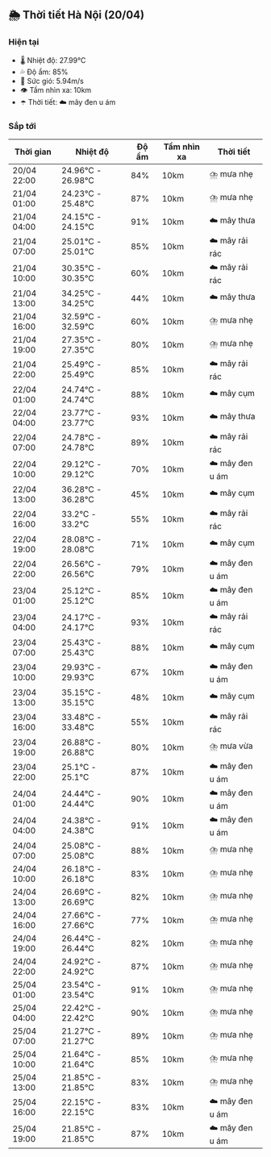 ## 🌦️ Thời tiết Hà Nội (20/04)

### Hiện tại

- 🌡️ Nhiệt độ: 27.99℃
- 💦 Độ ẩm: 85%
- 💨 Sức gió: 5.94m/s
- 👁️ Tầm nhìn xa: 10km
- ☂️ Thời tiết: ☁️ mây đen u ám

### Sắp tới

| Thời gian | Nhiệt độ | Độ ẩm | Tầm nhìn xa | Thời tiết |
| --- | --- | --- | --- | --- |
| 20/04 22:00 | 24.96℃ - 26.98℃ | 84% | 10km | ⛈️ mưa nhẹ |
| 21/04 01:00 | 24.23℃ - 25.48℃ | 87% | 10km | ⛈️ mưa nhẹ |
| 21/04 04:00 | 24.15℃ - 24.15℃ | 91% | 10km | ☁️ mây thưa |
| 21/04 07:00 | 25.01℃ - 25.01℃ | 85% | 10km | ☁️ mây rải rác |
| 21/04 10:00 | 30.35℃ - 30.35℃ | 60% | 10km | ☁️ mây rải rác |
| 21/04 13:00 | 34.25℃ - 34.25℃ | 44% | 10km | ☁️ mây thưa |
| 21/04 16:00 | 32.59℃ - 32.59℃ | 60% | 10km | ⛈️ mưa nhẹ |
| 21/04 19:00 | 27.35℃ - 27.35℃ | 80% | 10km | ⛈️ mưa nhẹ |
| 21/04 22:00 | 25.49℃ - 25.49℃ | 85% | 10km | ☁️ mây rải rác |
| 22/04 01:00 | 24.74℃ - 24.74℃ | 88% | 10km | ☁️ mây cụm |
| 22/04 04:00 | 23.77℃ - 23.77℃ | 93% | 10km | ☁️ mây thưa |
| 22/04 07:00 | 24.78℃ - 24.78℃ | 89% | 10km | ☁️ mây rải rác |
| 22/04 10:00 | 29.12℃ - 29.12℃ | 70% | 10km | ☁️ mây đen u ám |
| 22/04 13:00 | 36.28℃ - 36.28℃ | 45% | 10km | ☁️ mây cụm |
| 22/04 16:00 | 33.2℃ - 33.2℃ | 55% | 10km | ☁️ mây rải rác |
| 22/04 19:00 | 28.08℃ - 28.08℃ | 71% | 10km | ☁️ mây cụm |
| 22/04 22:00 | 26.56℃ - 26.56℃ | 79% | 10km | ☁️ mây đen u ám |
| 23/04 01:00 | 25.12℃ - 25.12℃ | 85% | 10km | ☁️ mây đen u ám |
| 23/04 04:00 | 24.17℃ - 24.17℃ | 93% | 10km | ☁️ mây rải rác |
| 23/04 07:00 | 25.43℃ - 25.43℃ | 88% | 10km | ☁️ mây cụm |
| 23/04 10:00 | 29.93℃ - 29.93℃ | 67% | 10km | ☁️ mây đen u ám |
| 23/04 13:00 | 35.15℃ - 35.15℃ | 48% | 10km | ☁️ mây cụm |
| 23/04 16:00 | 33.48℃ - 33.48℃ | 55% | 10km | ☁️ mây rải rác |
| 23/04 19:00 | 26.88℃ - 26.88℃ | 80% | 10km | ⛈️ mưa vừa |
| 23/04 22:00 | 25.1℃ - 25.1℃ | 87% | 10km | ☁️ mây đen u ám |
| 24/04 01:00 | 24.44℃ - 24.44℃ | 90% | 10km | ☁️ mây đen u ám |
| 24/04 04:00 | 24.38℃ - 24.38℃ | 91% | 10km | ☁️ mây đen u ám |
| 24/04 07:00 | 25.08℃ - 25.08℃ | 88% | 10km | ⛈️ mưa nhẹ |
| 24/04 10:00 | 26.18℃ - 26.18℃ | 83% | 10km | ⛈️ mưa nhẹ |
| 24/04 13:00 | 26.69℃ - 26.69℃ | 82% | 10km | ⛈️ mưa nhẹ |
| 24/04 16:00 | 27.66℃ - 27.66℃ | 77% | 10km | ⛈️ mưa nhẹ |
| 24/04 19:00 | 26.44℃ - 26.44℃ | 82% | 10km | ⛈️ mưa nhẹ |
| 24/04 22:00 | 24.92℃ - 24.92℃ | 87% | 10km | ⛈️ mưa nhẹ |
| 25/04 01:00 | 23.54℃ - 23.54℃ | 91% | 10km | ⛈️ mưa nhẹ |
| 25/04 04:00 | 22.42℃ - 22.42℃ | 90% | 10km | ⛈️ mưa nhẹ |
| 25/04 07:00 | 21.27℃ - 21.27℃ | 89% | 10km | ⛈️ mưa nhẹ |
| 25/04 10:00 | 21.64℃ - 21.64℃ | 85% | 10km | ⛈️ mưa nhẹ |
| 25/04 13:00 | 21.85℃ - 21.85℃ | 83% | 10km | ⛈️ mưa nhẹ |
| 25/04 16:00 | 22.15℃ - 22.15℃ | 83% | 10km | ☁️ mây đen u ám |
| 25/04 19:00 | 21.85℃ - 21.85℃ | 87% | 10km | ☁️ mây đen u ám |
